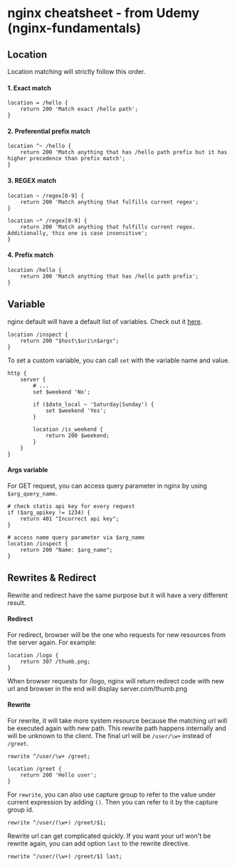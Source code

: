 # nginx cheatsheet - from Udemy (nginx-fundamentals)

## Location
Location matching will strictly follow this order.

#### 1. Exact match
```nginx
location = /hello {
    return 200 'Match exact /hello path';
}
```

#### 2. Preferential prefix match
```nginx
location ^~ /hello {
    return 200 'Match anything that has /hello path prefix but it has higher precedence than prefix match';
}
```

#### 3. REGEX match
```nginx
location ~ /regex[0-9] {
    return 200 'Match anything that fulfills current regex';
}

location ~* /regex[0-9] {
    return 200 'Match anything that fulfills current regex. Additionally, this one is case insensitive';
}
```

#### 4. Prefix match
```nginx
location /hello {
    return 200 'Match anything that has /hello path prefix';
}
```

## Variable
nginx default will have a default list of variables. Check out it [here](https://nginx.org/en/docs/varindex.html).

```nginx
location /inspect {
    return 200 "$host\$uri\n$args";
}
```

To set a custom variable, you can call `set` with the variable name and value.

```nginx
http {
    server {
        # ...
        set $weekend 'No';

        if ($date_local ~ 'Saturday|Sunday') {
            set $weekend 'Yes';
        }

        location /is_weekend {
            return 200 $weekend;
        }
    }
}
```

#### Args variable
For GET request, you can access query parameter in nginx by using `$arg_query_name`.

```nginx
# check statis api key for every request
if ($arg_apikey != 1234) {
    return 401 "Incorrect api key";
}

# access name query parameter via $arg_name
location /inspect {
    return 200 "Name: $arg_name";
}
```

## Rewrites & Redirect
Rewrite and redirect have the same purpose but it will have a very different result.

#### Redirect
For redirect, browser will be the one who requests for new resources from the server again. For example:

```nginx
location /logo {
    return 307 /thumb.png;
}
```

When browser requests for /logo, nginx will return redirect code with new url and browser in the end will display server.com/thumb.png

#### Rewrite
For rewrite, it will take more system resource because the matching url will be executed again with new path. This rewrite path happens internally and will be unknown to the client. The final url will be `/user/\w+` instead of `/greet`.

```nginx
rewrite ^/user/\w+ /greet;

location /greet {
    return 200 'Hello user';
}
```

For `rewrite`, you can also use capture group to refer to the value under current expression by adding `()`. Then you can refer to it by the capture group id.

```nginx
rewrite ^/user/(\w+) /greet/$1;
```

Rewrite url can get complicated quickly. If you want your url won't be rewrite again, you can add option `last` to the rewrite directive.

```nginx
rewrite ^/user/(\w+) /greet/$1 last;
```
